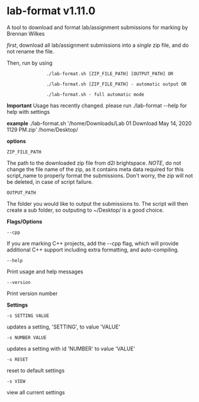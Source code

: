 # lab-format v1.11.0
A tool to download and format lab/assignment submissions for marking by Brennan Wilkes

*first*, download all lab/assignment submissions into a *single* zip file, and do not rename the file.

Then, run by using

                   ./lab-format.sh [ZIP_FILE_PATH] [OUTPUT_PATH] OR

                   ./lab-format.sh [ZIP_FILE_PATH] - automatic output OR

                   ./lab-format.sh - full automatic mode

**Important**
Usage has recently changed. please run ./lab-format --help for help with settings

**example**
./lab-format.sh '/home/Downloads/Lab 01 Download May 14, 2020 1129 PM.zip' /home/Desktop/

**options**

	ZIP_FILE_PATH
The path to the downloaded zip file from d2l brightspace. *NOTE*, do
not change the file name of the zip, as it contains meta data required for this script_name
to properly format the submissions. Don't worry, the zip will not be deleted, in case of script failure.

	OUTPUT_PATH
The folder you would like to output the submissions to.
The script will then create a sub folder, so outputing to ~/Desktop/ is a good choice.

**Flags/Options**

	--cpp
If you are marking C++ projects, add the --cpp flag, which
will provide additional C++ support including extra formatting, and auto-compiling.

	--help
Print usage and help messages

	--version
Print version number

**Settings**

	-s SETTING VALUE
updates a setting, 'SETTING', to value 'VALUE'

	-s NUMBER VALUE
updates a setting with id 'NUMBER' to value 'VALUE'

	-s RESET
reset to default settings

	-s VIEW
view all current settings
